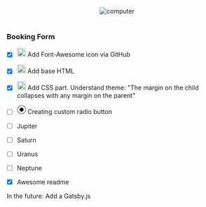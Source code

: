 
<br>
<br>
<div align="center">
  <a style= "pointer-events: none;"> <img  alt="computer" src="https://media.giphy.com/media/Ze3KkbwQ74xuDpfeYG/giphy.gif" data-canonical-srs="" width="100"> </a>
<br>
</div>
<br>


[//]: # ([![Pictire]&#40;https://media.giphy.com/media/Ze3KkbwQ74xuDpfeYG/giphy.gif&#41;]&#40;https://github.com/whowouldwin/BookingForm#&#41;)



### Booking Form

- [x] <img style="pointer-events: none;"  src="https://raw.githubusercontent.com/FortAwesome/Font-Awesome/6.x/svgs/brands/font-awesome.svg"  width="20" height="20"> Add Font-Awesome icon via GitHub 
- [x] <img style=""  src="https://raw.githubusercontent.com/FortAwesome/Font-Awesome/6.x/svgs/brands/html5.svg"  width="20" height="20"> Add base HTML
- [x] <img style=""  src="https://raw.githubusercontent.com/FortAwesome/Font-Awesome/6.x/svgs/brands/css3-alt.svg"  width="20" height="20"> Add CSS part. Understand theme: "The margin on the child collapses with any margin on the parent"
- [ ] <img src="images/radio-btn.svg" width="20" height="20"> Creating custom radio button
- [ ] Jupiter
- [ ] Saturn
- [ ] Uranus
- [ ] Neptune
- [x] Awesome readme


In the future:
Add a Gatsby.js